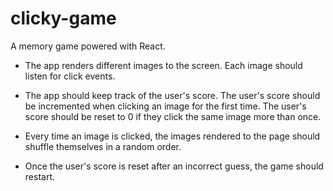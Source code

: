 # clicky-game

A memory game powered with React. 

* The app renders different images to the screen. Each image should listen for click events.

* The app should keep track of the user's score. The user's score should be incremented when clicking an image for the first time. The user's score should be reset to 0 if they click the same image more than once.

* Every time an image is clicked, the images rendered to the page should shuffle themselves in a random order.

* Once the user's score is reset after an incorrect guess, the game should restart.
